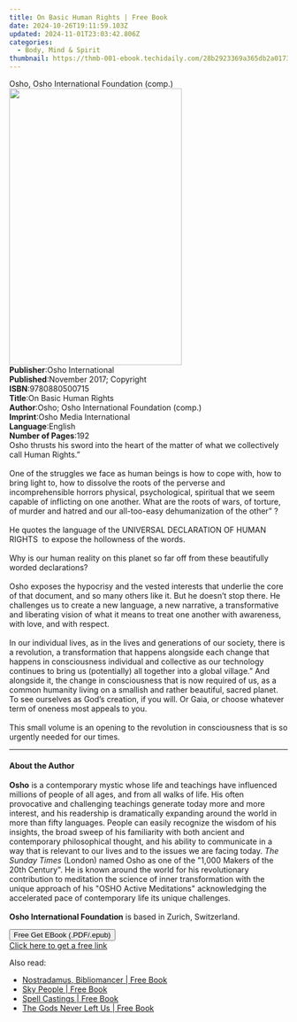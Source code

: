 ```yaml
---
title: On Basic Human Rights | Free Book
date: 2024-10-26T19:11:59.103Z
updated: 2024-11-01T23:03:42.806Z
categories:
  - Body, Mind & Spirit
thumbnail: https://thmb-001-ebook.techidaily.com/28b2923369a365db2a0173692fe258d6a5c039013e1d8949bce690d0b1144fdc.jpg
---
```

<main id="book-container">
  <div class="flex flex-col">
    <div class="book-brief flex-1 py-6 px-4 sm:p-6 md:py-10 md:px-8">
      <!-- brief-->
      <div class="book-brief-main">
        Osho, Osho International Foundation (comp.)
      </div>
    </div>
    <div
      class="book-meta-info flex-1 grid gap-4 col-start-1 col-end-3 row-start-1 sm:mb-6 sm:grid-cols-4 lg:gap-6 lg:col-start-2 lg:row-end-6 lg:row-span-6 lg:mb-0"
    >
      <div
        class="book-meta-info-left place-content-center mt-4 p-4 text-sm leading-6 col-start-2 col-span-2 dark:text-slate-400"
      >
        <img
          class="w-full h-500 object-cover rounded-lg sm:h-255 sm:col-span-2 lg:col-span-full"
          src="https://img-001-ebook.techidaily.com/567bbd65aac4c81d047c121a5b8c5f557c142c65fb055ca4e9fa8bcc42145953.jpg"
          alt=""
          width="312"
          height="500"
        />
      </div>
      <div
        class="book-meta-info-right mt-2 col-start-1 row-start-2 col-span-3 self-center"
      >
        <!-- meta data  -->
        <div class="flex flex-col px-4 md:px-8">
          <div class="flex-1">
            <strong>Publisher</strong>:<span class="px-2"
              >Osho International</span
            >
          </div>
          <div class="flex-1">
            <strong>Published</strong>:<span class="px-2"
              >November 2017; Copyright</span
            >
          </div>
          <div class="flex-1">
            <strong>ISBN</strong>:<span class="px-2">9780880500715</span>
          </div>
          <div class="flex-1">
            <strong>Title</strong>:<span class="px-2"
              >On Basic Human Rights</span
            >
          </div>
          <div class="flex-1">
            <strong>Author</strong>:<span class="px-2"
              >Osho; Osho International Foundation (comp.)</span
            >
          </div>
          <div class="flex-1">
            <strong>Imprint</strong>:<span class="px-2"
              >Osho Media International</span
            >
          </div>
          <div class="flex-1">
            <strong>Language</strong>:<span class="px-2">English</span>
          </div>
          <div class="flex-1">
            <strong>Number of Pages</strong>:<span class="px-2">192</span>
          </div>
        </div>
      </div>
    </div>
    <div class="book-description flex-1 py-6 px-4 sm:p-6 md:py-10 md:px-8">
      <div class="book-description-main">
        <div accordion-content="" id="description">
          Osho thrusts his sword into the heart of the matter of what we
          collectively call Human Rights.”<br /><br />One of the struggles we
          face as human beings is how to cope with, how to bring light to, how
          to dissolve the roots of the perverse and incomprehensible horrors
          physical, psychological, spiritual that we seem capable of inflicting
          on one another. What are the roots of wars, of torture, of murder and
          hatred and our all-too-easy dehumanization of the other” ?<br /><br />He
          quotes the language of the UNIVERSAL DECLARATION OF HUMAN RIGHTS&nbsp;
          to expose the hollowness of the words.<br /><br />Why is our human
          reality on this planet so far off from these beautifully worded
          declarations?<br /><br />Osho exposes the hypocrisy and the vested
          interests that underlie the core of that document, and so many others
          like it. But he doesn’t stop there. He challenges us to create a new
          language, a new narrative, a transformative and liberating vision of
          what it means to treat one another with awareness, with love, and with
          respect.<br /><br />In our individual lives, as in the lives and
          generations of our society, there is a revolution, a transformation
          that happens alongside each change that happens in consciousness
          individual and collective as our technology continues to bring us
          (potentially) all together into a global village.” And alongside it,
          the change in consciousness that is now required of us, as a common
          humanity living on a smallish and rather beautiful, sacred planet. To
          see ourselves as God’s creation, if you will. Or Gaia, or choose
          whatever term of oneness most appeals to you.<br /><br />This small
          volume is an opening to the revolution in consciousness that is so
          urgently needed for our times.
        </div>
        <div class="accordion-fader"></div>
      </div>
    </div>
    <div class="book-excerpts flex-1 py-6 px-4 sm:p-6 md:py-10 md:px-8">
      <!-- excerpts-->
      <div class="book-excerpts-main">
        <hr />
        <h4 class="placeholder placeholder-heading">
          <span>About the Author</span>
        </h4>
        <p>
          <b>Osho</b> is a contemporary mystic whose life and teachings have
          influenced millions of people of all ages, and from all walks of life.
          His often provocative and challenging teachings generate today more
          and more interest, and his readership is dramatically expanding around
          the world in more than fifty languages. People can easily recognize
          the wisdom of his insights, the broad sweep of his familiarity with
          both ancient and contemporary philosophical thought, and his ability
          to communicate in a way that is relevant to our lives and to the
          issues we are facing today. <i>The Sunday Times</i> (London) named
          Osho as one of the "1,000 Makers of the 20th Century". He is known
          around the world for his revolutionary contribution to meditation the
          science of inner transformation with the unique approach of his "OSHO
          Active Meditations" acknowledging the accelerated pace of contemporary
          life its unique challenges.<br /><br /><b
            >Osho International Foundation</b
          >
          is based in Zurich, Switzerland.
        </p>
      </div>
    </div>
    <div
      class="book-about-author flex-1 py-6 px-4 sm:p-6 md:py-10 md:px-8"
    ></div>
    <div class="book-free-get flex-1 py-6 px-4 sm:p-6 md:py-10 md:px-8">
      <button
        id="btn-free-get"
        class="bg-blue-500 hover:bg-blue-700 text-white font-bold py-2 px-4 rounded"
      >
        Free Get EBook (.PDF/.epub)
      </button>
      <div id="countdown-display" class="px-2 text-lg mt-2"></div>
      <a
        id="free-link"
        class="hidden bg-blue-500 hover:bg-blue-700 text-white font-bold py-2 px-4 rounded"
        href="https://www.ebooks.com/en-us/book/96476520/on-basic-human-rights/osho/"
        target="_blank"
        >Click here to get a free link</a
      >
    </div>
    <script>
      let countdownTime = 0;
      let countdownInterval = null;
      document
        .getElementById('btn-free-get')
        .addEventListener('click', startCountdown);
      function startCountdown() {
        countdownTime = new Date().getTime() + 60000 * 3;
        countdownInterval = setInterval(updateCountdown, 1000);
        document.getElementById('btn-free-get').disabled = true;
        document
          .getElementById('btn-free-get')
          .classList.add('bg-gray-500', 'cursor-not-allowed');
      }
      function updateCountdown() {
        let currentTime = new Date().getTime();
        let timeLeft = countdownTime - currentTime;
        let secondsLeft = Math.floor(timeLeft / 1000);
        document.getElementById('countdown-display').innerHTML =
          `Remaining time: ${secondsLeft} seconds.`;
        if (secondsLeft <= 0) {
          clearInterval(countdownInterval);
          document.getElementById('btn-free-get').classList.add('hidden');
          document.getElementById('free-link').classList.remove('hidden');
          document.getElementById('countdown-display').innerHTML = '';
        }
      }
    </script>
  </div>
</main>

<ins class="adsbygoogle"
      style="display:block"
      data-ad-client="ca-pub-7571918770474297"
      data-ad-slot="8358498916"
      data-ad-format="auto"
      data-full-width-responsive="true"></ins>
    

<span class="atpl-alsoreadstyle">Also read:</span>
<div><ul>
<li><a href="https://novels-ebooks.techidaily.com/138621195-9781601637178-nostradamus-bibliomancer/"><u>Nostradamus, Bibliomancer | Free Book</u></a></li>
<li><a href="https://novels-ebooks.techidaily.com/138621197-9781601634146-sky-people/"><u>Sky People | Free Book</u></a></li>
<li><a href="https://novels-ebooks.techidaily.com/138621193-9781601635907-spell-castings/"><u>Spell Castings | Free Book</u></a></li>
<li><a href="https://novels-ebooks.techidaily.com/138621198-9781632658876-the-gods-never-left-us/"><u>The Gods Never Left Us | Free Book</u></a></li>
</ul></div>

